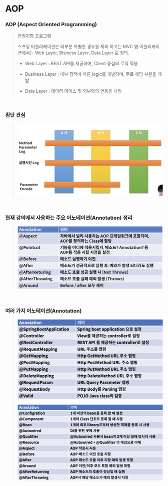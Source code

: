 # AOP

### AOP (Aspect Oriented Programming)
> 관점지향 프로그램
> 
> 스프링 어플리케이션은 대부분 특별한 경우를 제외 하고는 MVC 웹 어플리케이션에서는 Web Layer, Bisiness Layer, Data Layer 로 정의.
>
> - Web Layer : REST API를 제공하며, Client 중심의 로직 적용 
> 
> - Business Layer : 내부 정책에 따른 logic를 개발하며, 주로 해당 부분을 개발
> 
> - Data Layer : 데이터 데이스 및 외부와의 연동을 처리

<br>

### 횡단 관심
> ![IMG](../../IMG/10.png)

<br>

### 현재 강의에서 사용하는 주요 어노테이션(Annotation) 정리
> ![IMG](../../IMG/11.png)

<br>

### 여러 가지 어노테이션(Annotation)
> ![IMG](../../IMG/12.png)
>
> ![IMG](../../IMG/13.png)